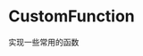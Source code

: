 <!--
 * @Descripttion: 
 * @version: 
 * @Author: Aipor
 * @Date: 2023-04-28 09:54:44
 * @LastEditors: Aipor
 * @LastEditTime: 2023-05-05 11:39:39
-->

# CustomFunction
实现一些常用的函数
